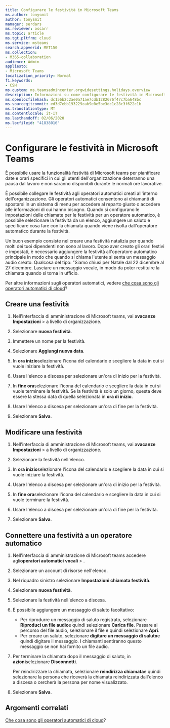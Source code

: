 ```yaml
---
title: Configurare le festività in Microsoft Teams
ms.author: tonysmit
author: tonysmit
manager: serdars
ms.reviewer: oscarr
ms.topic: article
ms.tgt.pltfrm: cloud
ms.service: msteams
search.appverid: MET150
ms.collection:
- M365-collaboration
audience: Admin
appliesto:
- Microsoft Teams
localization_priority: Normal
f1.keywords:
- CSH
ms.custom: ms.teamsadmincenter.orgwidesettings.holidays.overview
description: Informazioni su come configurare le festività in Microsoft teams e connetterle all'operatore automatico.
ms.openlocfilehash: dc156b2c2ae0a71ae7cdb1282676f47c7ba648bc
ms.sourcegitcommit: ed3d7ebb193229cab9e0e5be3dc1c28c3f622c1b
ms.translationtype: MT
ms.contentlocale: it-IT
ms.lasthandoff: 02/06/2020
ms.locfileid: "41838016"
---
```

# <a name="set-up-holidays-in-microsoft-teams"></a>Configurare le festività in Microsoft Teams

È possibile usare la funzionalità festività di Microsoft teams per pianificare date e orari specifici in cui gli utenti dell'organizzazione deterranno una pausa dal lavoro e non saranno disponibili durante le normali ore lavorative. 

È possibile collegare le festività agli operatori automatici creati all'interno dell'organizzazione. Gli operatori automatici consentono ai chiamanti di spostarsi in un sistema di menu per accedere al reparto giusto o accedere alle informazioni di cui hanno bisogno. Quando si configurano le impostazioni delle chiamate per le festività per un operatore automatico, è possibile selezionare la festività da un elenco, aggiungere un saluto e specificare cosa fare con la chiamata quando viene risolta dall'operatore automatico durante la festività.

Un buon esempio consiste nel creare una festività natalizia per quando molti dei tuoi dipendenti non sono al lavoro. Dopo aver creato gli orari festivi e impostati, è necessario aggiungere la festività all'operatore automatico principale in modo che quando si chiama l'utente si senta un messaggio audio creato. Qualcosa del tipo: "Siamo chiusi per Natale dal 22 dicembre al 27 dicembre. Lasciare un messaggio vocale, in modo da poter restituire la chiamata quando si torna in ufficio.

Per altre informazioni sugli operatori automatici, vedere [che cosa sono gli operatori automatici di cloud](what-are-phone-system-auto-attendants.md)?  

## <a name="create-a-holiday"></a>Creare una festività

1. Nell'interfaccia di amministrazione di Microsoft teams, vai a**vacanze** **Impostazioni** > a livello di organizzazione.

2. Selezionare **nuova festività**.

3. Immettere un nome per la festività.

4. Selezionare **Aggiungi nuova data**.

5. In **ora inizio**selezionare l'icona del calendario e scegliere la data in cui si vuole iniziare la festività.

6. Usare l'elenco a discesa per selezionare un'ora di inizio per la festività.

7. In **fine ora**selezionare l'icona del calendario e scegliere la data in cui si vuole terminare la festività. Se la festività è solo un giorno, questa deve essere la stessa data di quella selezionata in **ora di inizio**.

8. Usare l'elenco a discesa per selezionare un'ora di fine per la festività.

9. Selezionare **Salva**.

## <a name="change-a-holiday"></a>Modificare una festività

1. Nell'interfaccia di amministrazione di Microsoft teams, vai a**vacanze** **Impostazioni** > a livello di organizzazione.

2. Selezionare la festività nell'elenco.

3. In **ora inizio**selezionare l'icona del calendario e scegliere la data in cui si vuole iniziare la festività.

4. Usare l'elenco a discesa per selezionare un'ora di inizio per la festività.

5. In **fine ora**selezionare l'icona del calendario e scegliere la data in cui si vuole terminare la festività. 

6. Usare l'elenco a discesa per selezionare un'ora di fine per la festività.

7. Selezionare **Salva**.

## <a name="connect-a-holiday-to-an-auto-attendant"></a>Connettere una festività a un operatore automatico

1. Nell'interfaccia di amministrazione di Microsoft teams accedere agli**operatori automatici** **vocali** > .
2. Selezionare un account di risorse nell'elenco.
3. Nel riquadro sinistro selezionare **Impostazioni chiamata festività**.
4. Selezionare **nuova festività**.
5. Selezionare la festività nell'elenco a discesa.
6. È possibile aggiungere un messaggio di saluto facoltativo:
    - Per riprodurre un messaggio di saluto registrato, selezionare **Riproduci un file audio**e quindi selezionare **Carica file**. Passare al percorso del file audio, selezionare il file e quindi selezionare **Apri**.
    - Per creare un saluto, selezionare **digitare un messaggio di saluto**e quindi digitare il messaggio. I chiamanti sentiranno questo messaggio se non hai fornito un file audio.
7. Per terminare la chiamata dopo il messaggio di saluto, in **azioni**selezionare **Disconnetti**. 

    Per reindirizzare la chiamata, selezionare **reindirizza chiamata**e quindi selezionare la persona che riceverà la chiamata reindirizzata dall'elenco a discesa o cercherà la persona per nome visualizzato.
8. Selezionare **Salva**.

## <a name="related-topics"></a>Argomenti correlati

[Che cosa sono gli operatori automatici di cloud](what-are-phone-system-auto-attendants.md)?